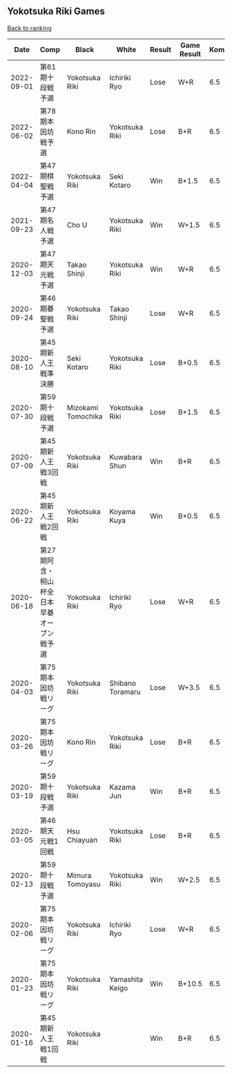 ## Yokotsuka Riki Games

[Back to ranking](../../index.md)




| **Date** | **Comp** | **Black** | **White** | **Result** | **Game Result** | **Komi** | **Rating** | **Diff** | 
| --- | --- | --- | --- | --- | --- | --- | --- | --- |
| 2022-09-01 | 第61期十段戦予選 | Yokotsuka Riki | Ichiriki Ryo | Lose | W+R | 6.5 | 3077 | -62 | 
| 2022-06-02 | 第78期本因坊戦予選 | Kono Rin | Yokotsuka Riki | Lose | B+R | 6.5 | 3139 | 224 | 
| 2022-04-04 | 第47期棋聖戦予選 | Yokotsuka Riki | Seki Kotaro | Win | B+1.5 | 6.5 | 2915 | 0 | 
| 2021-09-23 | 第47期名人戦予選 | Cho U | Yokotsuka Riki | Win | W+1.5 | 6.5 | 2915 | 54 | 
| 2020-12-03 | 第47期天元戦予選 | Takao Shinji | Yokotsuka Riki | Win | W+R | 6.5 | 2861 | -22 | 
| 2020-09-24 | 第46期碁聖戦予選 | Yokotsuka Riki | Takao Shinji | Lose | W+R | 6.5 | 2883 | -124 | 
| 2020-08-10 | 第45期新人王戦準決勝 | Seki Kotaro | Yokotsuka Riki | Lose | B+0.5 | 6.5 | 3007 | -57 | 
| 2020-07-30 | 第59期十段戦予選 | Mizokami Tomochika | Yokotsuka Riki | Lose | B+1.5 | 6.5 | 3064 | -15 | 
| 2020-07-09 | 第45期新人王戦3回戦 | Yokotsuka Riki | Kuwabara Shun | Win | B+R | 6.5 | 3079 | -27 | 
| 2020-06-22 | 第45期新人王戦2回戦 | Yokotsuka Riki | Koyama Kuya | Win | B+0.5 | 6.5 | 3106 | 79 | 
| 2020-06-18 | 第27期阿含・桐山杯全日本早碁オープン戦予選 | Yokotsuka Riki | Ichiriki Ryo | Lose | W+R | 6.5 | 3027 | 7 | 
| 2020-04-03 | 第75期本因坊戦リーグ  | Yokotsuka Riki | Shibano Toramaru | Lose | W+3.5 | 6.5 | 3020 | -39 | 
| 2020-03-26 | 第75期本因坊戦リーグ | Kono Rin | Yokotsuka Riki | Lose | B+R | 6.5 | 3059 | -26 | 
| 2020-03-19 | 第59期十段戦予選 | Yokotsuka Riki | Kazama Jun | Win | B+R | 6.5 | 3085 | 22 | 
| 2020-03-05 | 第46期天元戦1回戦 | Hsu Chiayuan | Yokotsuka Riki | Lose | B+R | 6.5 | 3063 | -16 | 
| 2020-02-13 | 第59期十段戦予選 | Mimura Tomoyasu | Yokotsuka Riki | Win | W+2.5 | 6.5 | 3079 | 47 | 
| 2020-02-06 | 第75期本因坊戦リーグ | Yokotsuka Riki | Ichiriki Ryo | Lose | W+R | 6.5 | 3032 | -15 | 
| 2020-01-23 | 第75期本因坊戦リーグ | Yokotsuka Riki | Yamashita Keigo | Win | B+10.5 | 6.5 | 3047 | 92 | 
| 2020-01-16 | 第45期新人王戦1回戦 | Yokotsuka Riki |  | Win | B+R | 6.5 | 2955 | missing |




